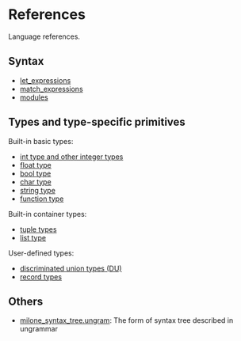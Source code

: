 # References

Language references.

## Syntax

- [let_expressions](./let_expressions.md)
- [match_expressions](./match_expressions.md)
- [modules](./modules.md)

## Types and type-specific primitives

Built-in basic types:

- [int type and other integer types](./integer_types.md)
- [float type](./float_types.md)
- [bool type](./bool_type.md)
- [char type](./char_type.md)
- [string type](./string_type.md)
- [function type](./function_type.md)

Built-in container types:

- [tuple types](./tuple_types.md)
- [list type](./list_type.md)

User-defined types:

- [discriminated union types (DU)](./discriminated_union_types.md)
- [record types](./record_types.md)

## Others

- [milone_syntax_tree.ungram](./milone_syntax_tree.ungram): The form of syntax tree described in ungrammar

